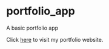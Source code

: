 # portfolio_app

A basic portfolio app

Click [here](https://AmanSikarwar.github.io) to visit my portfolio website.
